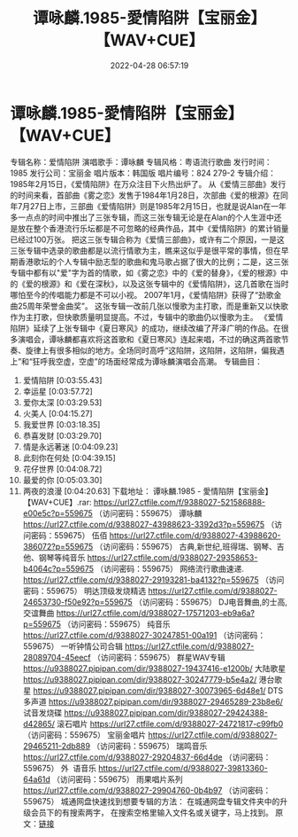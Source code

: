 ﻿---
title: 谭咏麟.1985-愛情陷阱【宝丽金】【WAV+CUE】
date: 2022-04-28 06:57:19
categories: WAV车载音乐、镜像
tags: 国语流行
---
# 谭咏麟.1985-愛情陷阱【宝丽金】【WAV+CUE】

专辑名称：爱情陷阱
演唱歌手：谭咏麟
专辑风格：粤语流行歌曲
发行时间：1985
发行公司：宝丽金
唱片版本：韩国版
唱片编号：824 279-2
专辑介绍：
1985年2月15日，《爱情陷阱》在万众注目下火热出炉了。
从《爱情三部曲》发行的时间来看，首部曲《雾之恋》发售于1984年1月28日，次部曲《爱的根源》在同年7月27日上市，三部曲《爱情陷阱》则是1985年2月15日，也就是说Alan在一年多一点点的时间中推出了三张专辑，而这三张专辑无论是在Alan的个人生涯中还是放在整个香港流行乐坛都是不可忽略的经典作品，其中《爱情陷阱》的累计销量已经过100万张。
把这三张专辑合称为《爱情三部曲》，或许有二个原因，一是这三张专辑中选录的歌曲都是以流行情歌为主，瞧来这似乎是很平常的事情，但在早期香港歌坛的个人专辑中励志型的歌曲和鬼马歌占据了很大的比例；二是，这三张专辑中都有以"爱"字为首的情歌，如《雾之恋》中的《爱的替身》，《爱的根源》中的《爱的根源》和《爱在深秋》，以及这张专辑中的《爱情陷阱》，这几首歌在当时哪怕至今的传唱能力都是不可以小视。
2007年1月，《爱情陷阱》获得了“劲歌金曲25周年荣誉金曲奖”。
这张专辑一改前几张以慢歌为主打歌，而是重新又以快歌作为主打歌，但快歌质量明显提高。不过，专辑中的歌曲仍以慢歌为主。
《爱情陷阱》延续了上张专辑中《夏日寒风》的成功，继续改编了芹泽广明的作品。在很多演唱会，谭咏麟都喜欢将这首歌和《夏日寒风》连起来唱，不过的确这两首歌节奏、旋律上有很多相似的地方。全场同时高呼“这陷阱，这陷阱，这陷阱，偏我遇上”和“狂呼我空虚，空虚”的场面经常成为谭咏麟演唱会高潮。
专辑曲目：
01. 爱情陷阱
[0:03:55.43]
02. 幸运星
[0:03:57.72]
03. 爱你太深
[0:03:29.53]
04. 火美人
[0:04:15.27]
05. 我爱世界
[0:03:18.35]
06. 恭喜发财
[0:03:29.70]
07. 情是永远著迷
[0:04:09.23]
08. 此刻你在何处
[0:04:39.15]
09. 花仔世界
[0:04:08.72]
10. 最爱的你
[0:05:03.30]
11. 两夜的浪漫
[0:04:20.63]
下载地址：
谭咏麟.1985 - 愛情陷阱【宝丽金】【WAV+CUE】.rar: https://url27.ctfile.com/f/9388027-521586888-e00e5c?p=559675
（访问密码：559675）
谭咏麟
https://url27.ctfile.com/d/9388027-43988623-3392d3?p=559675
（访问密码：559675）
伍佰
https://url27.ctfile.com/d/9388027-43988620-386072?p=559675
（访问密码：559675）
古典,新世纪,班得瑞、钢琴、吉他、钢琴等纯音乐
https://url27.ctfile.com/d/9388027-29358653-b4064c?p=559675
（访问密码：559675）
网络流行歌曲速递.
https://url27.ctfile.com/d/9388027-29193281-ba4132?p=559675
（访问密码：559675）
明达顶级发烧精选
https://url27.ctfile.com/d/9388027-24653730-f50e92?p=559675
（访问密码：559675）
DJ电音舞曲,的士高,
交谊舞曲
https://url27.ctfile.com/d/9388027-17571203-eb9a6a?p=559675
（访问密码：559675）
纯音乐
https://url27.ctfile.com/d/9388027-30247851-00a191
（访问密码：559675）
一听钟情公司合辑
https://url27.ctfile.com/d/9388027-28089704-45eecf
（访问密码：559675）
群星WAV专辑
https://u9388027.pipipan.com/dir/9388027-19437416-e1200b/
大陆歌星
https://u9388027.pipipan.com/dir/9388027-30247779-b5e4a2/
港台歌星
https://u9388027.pipipan.com/dir/9388027-30073965-6d48e1/
DTS多声道
https://u9388027.pipipan.com/dir/9388027-29465289-23b8e6/
试音发烧碟
https://u9388027.pipipan.com/dir/9388027-29424388-d42865/
滚石唱片
https://url27.ctfile.com/d/9388027-24721817-c99fb0
（访问密码：559675）
宝丽金唱片
https://url27.ctfile.com/d/9388027-29465211-2db889
（访问密码：559675）
瑞鸣音乐
https://url27.ctfile.com/d/9388027-29204837-66d4de
（访问密码：559675）
外  语音乐
https://url27.ctfile.com/d/9388027-39813360-64a61d
（访问密码：559675）
雨果唱片系列
https://url27.ctfile.com/d/9388027-29904760-0b4b97
（访问密码：559675）
城通网盘快速找到想要专辑的方法：
在城通网盘专辑文件夹中的升级会员下的有搜索两字，
在搜索空格里输入文件名或关键字，马上找到。
原文：[链接](https://blog.sina.com.cn/s/blog_1647c7e7601030wwq.html)